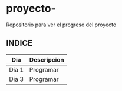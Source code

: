 # proyecto-
Repositorio para ver el progreso del proyecto 
## INDICE
|Dia|Descripcion|
|--|--|
|Dia 1|Programar|
|Dia 3|Programar|